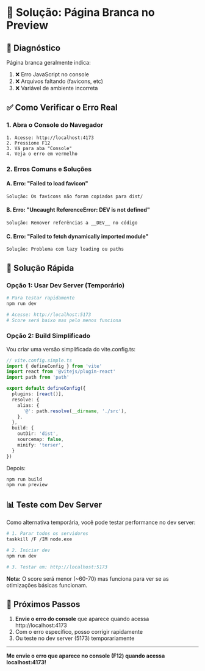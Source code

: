 # 🔧 Solução: Página Branca no Preview

## 🎯 Diagnóstico

Página branca geralmente indica:
1. ❌ Erro JavaScript no console
2. ❌ Arquivos faltando (favicons, etc)
3. ❌ Variável de ambiente incorreta

## ✅ Como Verificar o Erro Real

### 1. **Abra o Console do Navegador**
```
1. Acesse: http://localhost:4173
2. Pressione F12
3. Vá para aba "Console"
4. Veja o erro em vermelho
```

### 2. **Erros Comuns e Soluções**

#### A. **Erro: "Failed to load favicon"**
```
Solução: Os favicons não foram copiados para dist/
```

#### B. **Erro: "Uncaught ReferenceError: __DEV__ is not defined"**
```
Solução: Remover referências a __DEV__ no código
```

#### C. **Erro: "Failed to fetch dynamically imported module"**
```
Solução: Problema com lazy loading ou paths
```

## 🔧 Solução Rápida

### Opção 1: Usar Dev Server (Temporário)
```bash
# Para testar rapidamente
npm run dev

# Acesse: http://localhost:5173
# Score será baixo mas pelo menos funciona
```

### Opção 2: Build Simplificado

Vou criar uma versão simplificada do vite.config.ts:

```typescript
// vite.config.simple.ts
import { defineConfig } from 'vite'
import react from '@vitejs/plugin-react'
import path from 'path'

export default defineConfig({
  plugins: [react()],
  resolve: {
    alias: {
      '@': path.resolve(__dirname, './src'),
    },
  },
  build: {
    outDir: 'dist',
    sourcemap: false,
    minify: 'terser',
  }
})
```

Depois:
```bash
npm run build
npm run preview
```

## 📊 Teste com Dev Server

Como alternativa temporária, você pode testar performance no dev server:

```bash
# 1. Parar todos os servidores
taskkill /F /IM node.exe

# 2. Iniciar dev
npm run dev

# 3. Testar em: http://localhost:5173
```

**Nota:** O score será menor (~60-70) mas funciona para ver se as otimizações básicas funcionam.

## 🎯 Próximos Passos

1. **Envie o erro do console** que aparece quando acessa http://localhost:4173
2. Com o erro específico, posso corrigir rapidamente
3. Ou teste no dev server (5173) temporariamente

---

**Me envie o erro que aparece no console (F12) quando acessa localhost:4173!**


